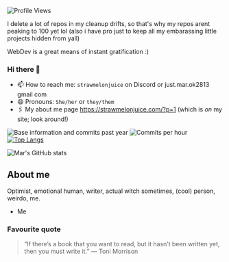 <h align = "left"><img src = "https://komarev.com/ghpvc/?username=strawmelonjuice" alt = "Profile Views" /></h><br>

I delete a lot of repos in my cleanup drifts, so that's why my repos arent peaking to 100 yet lol  (also i have pro just to keep all my embarassing little projects hidden from yall)

WebDev is a great means of instant gratification \:\)
     
### Hi there 👋

- 📫 How to reach me: `strawmelonjuice` on Discord or just.mar.ok2813 <at> gmail <dot> com
- 😄 Pronouns: `She/her` or `they/them`
- 🖇 My about me page <https://strawmelonjuice.com/?p=1> (which is _on_ my site; look around!)

![Base information and commits past year](https://github-profile-summary-cards.vercel.app/api/cards/profile-details?username=strawmelonjuice&theme=github_dark)
![Commits per hour](http://github-profile-summary-cards.vercel.app/api/cards/productive-time?username=strawmelonjuice&theme=github_dark) [![Top Langs](https://github-readme-stats.vercel.app/api/top-langs/?username=strawmelonjuice&layout=donut&theme=synthwave)](https://github.com/strawmelonjuice)

![Mar's GitHub stats](https://github-readme-stats.vercel.app/api?username=strawmelonjuice&theme=synthwave&rank_icon=github&show_icons=true)
## About me
Optimist, emotional human, writer, actual witch sometimes, (cool) person, weirdo, me.
- Me
### Favourite quote
> “If there’s a book that you want to read, but it hasn’t been written yet, then you must write it.”
> ― Toni Morrison
